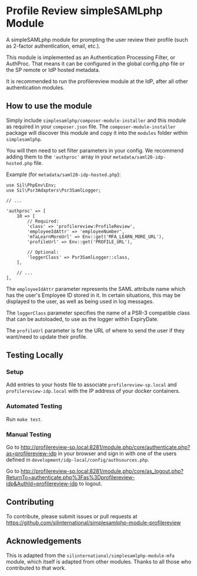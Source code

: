 # Profile Review simpleSAMLphp Module #
A simpleSAMLphp module for prompting the user review their profile (such as
2-factor authentication, email, etc.).

This module is implemented as an Authentication Processing Filter, 
or AuthProc. That means it can be configured in the global config.php file or 
the SP remote or IdP hosted metadata.

It is recommended to run the profilereview module at the IdP, after all
other authentication modules.

## How to use the module ##
Simply include `simplesamlphp/composer-module-installer` and this module as 
required in your `composer.json` file. The `composer-module-installer` package 
will discover this module and copy it into the `modules` folder within 
`simplesamlphp`.

You will then need to set filter parameters in your config. We recommend adding 
them to the `'authproc'` array in your `metadata/saml20-idp-hosted.php` file.

Example (for `metadata/saml20-idp-hosted.php`):

    use Sil\PhpEnv\Env;
    use Sil\Psr3Adapters\Psr3SamlLogger;
    
    // ...
    
    'authproc' => [
        10 => [
            // Required:
            'class' => 'profilereview:ProfileReview',
            'employeeIdAttr' => 'employeeNumber',
            'mfaLearnMoreUrl' => Env::get('MFA_LEARN_MORE_URL'),
            'profileUrl' => Env::get('PROFILE_URL'),

            // Optional:
            'loggerClass' => Psr3SamlLogger::class,
        ],
        
        // ...
    ],

The `employeeIdAttr` parameter represents the SAML attribute name which has 
the user's Employee ID stored in it. In certain situations, this may be 
displayed to the user, as well as being used in log messages.

The `loggerClass` parameter specifies the name of a PSR-3 compatible class that 
can be autoloaded, to use as the logger within ExpiryDate.

The `profileUrl` parameter is for the URL of where to send the user if they
want/need to update their profile.

## Testing Locally ##

### Setup ###
Add entries to your hosts file to associate `profilereview-sp.local` and `profilereview-idp.local`
with the IP address of your docker containers.

### Automated Testing ###
Run `make test`.

### Manual Testing ###
Go to <http://profilereview-sp.local:8281/module.php/core/authenticate.php?as=profilereview-idp> in
your browser and sign in with one of the users defined in
`development/idp-local/config/authsources.php`.

Go to <http://profilereview-sp.local:8281/module.php/core/as_logout.php?ReturnTo=authenticate.php%3Fas%3Dprofilereview-idp&AuthId=profilereview-idp>
to logout.

## Contributing ##
To contribute, please submit issues or pull requests at 
https://github.com/silinternational/simplesamlphp-module-profilereview

## Acknowledgements ##
This is adapted from the `silinternational/simplesamlphp-module-mfa`
module, which itself is adapted from other modules. Thanks to all those who
contributed to that work.
